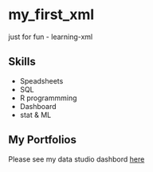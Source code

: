 # my_first_xml
just for fun - learning-xml


## Skills

- Speadsheets
- SQL
- R programmming
- Dashboard
- stat & ML
## My Portfolios

Please see my data studio dashbord [here](https://www.google.com/)
